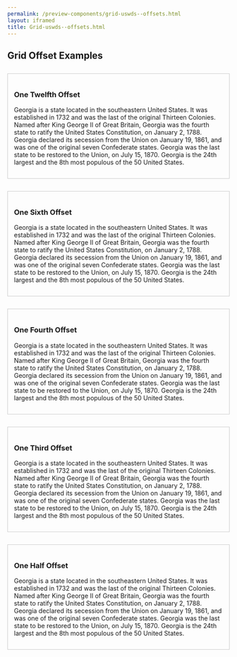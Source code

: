 ```yaml
--- 
permalink: /preview-components/grid-uswds--offsets.html
layout: iframed 
title: Grid-uswds--offsets.html
---
```

<div class="grid-example">
    <div class="usa-grid">
        <h2 class="usa-heading">Grid Offset Examples</h2>
    </div>
    <div class="usa-grid">
        <div class="usa-width-one-half usa-offset-one-twelfth">
            <h3>One Twelfth Offset</h3>
            <p>Georgia is a state located in the southeastern United States. It
                was established in 1732 and was the last of the original Thirteen
                Colonies. Named after King George II of Great Britain, Georgia
                was the fourth state to ratify the United States Constitution,
                on January 2, 1788. Georgia declared its secession from the
                Union on January 19, 1861, and was one of the original seven
                Confederate states. Georgia was the last state to be restored
                to the Union, on July 15, 1870. Georgia is the 24th largest
                and the 8th most populous of the 50 United States.</p>
        </div>
    </div>
    <div class="usa-grid">
        <div class="usa-width-one-half usa-offset-one-sixth">
            <h3>One Sixth Offset</h3>
            <p>Georgia is a state located in the southeastern United States. It
                was established in 1732 and was the last of the original Thirteen
                Colonies. Named after King George II of Great Britain, Georgia
                was the fourth state to ratify the United States Constitution,
                on January 2, 1788. Georgia declared its secession from the
                Union on January 19, 1861, and was one of the original seven
                Confederate states. Georgia was the last state to be restored
                to the Union, on July 15, 1870. Georgia is the 24th largest
                and the 8th most populous of the 50 United States.</p>
        </div>
    </div>
    <div class="usa-grid">
        <div class="usa-width-one-half usa-offset-one-fourth">
            <h3>One Fourth Offset</h3>
            <p>Georgia is a state located in the southeastern United States. It
                was established in 1732 and was the last of the original Thirteen
                Colonies. Named after King George II of Great Britain, Georgia
                was the fourth state to ratify the United States Constitution,
                on January 2, 1788. Georgia declared its secession from the
                Union on January 19, 1861, and was one of the original seven
                Confederate states. Georgia was the last state to be restored
                to the Union, on July 15, 1870. Georgia is the 24th largest
                and the 8th most populous of the 50 United States.</p>
        </div>
    </div>
    <div class="usa-grid">
        <div class="usa-width-one-half usa-offset-one-third">
            <h3>One Third Offset</h3>
            <p>Georgia is a state located in the southeastern United States. It
                was established in 1732 and was the last of the original Thirteen
                Colonies. Named after King George II of Great Britain, Georgia
                was the fourth state to ratify the United States Constitution,
                on January 2, 1788. Georgia declared its secession from the
                Union on January 19, 1861, and was one of the original seven
                Confederate states. Georgia was the last state to be restored
                to the Union, on July 15, 1870. Georgia is the 24th largest
                and the 8th most populous of the 50 United States.</p>
        </div>
    </div>
    <div class="usa-grid">
        <div class="usa-width-one-half usa-offset-one-half">
            <h3>One Half Offset</h3>
            <p>Georgia is a state located in the southeastern United States. It
                was established in 1732 and was the last of the original Thirteen
                Colonies. Named after King George II of Great Britain, Georgia
                was the fourth state to ratify the United States Constitution,
                on January 2, 1788. Georgia declared its secession from the
                Union on January 19, 1861, and was one of the original seven
                Confederate states. Georgia was the last state to be restored
                to the Union, on July 15, 1870. Georgia is the 24th largest
                and the 8th most populous of the 50 United States.</p>
        </div>
    </div>
</div>

<style scoped>
    .grid-example>div {
        margin: 2em 0;
    }

    .grid-example>div>div {
        border: 1px solid #ccc;
        padding: 1em;
    }
</style>